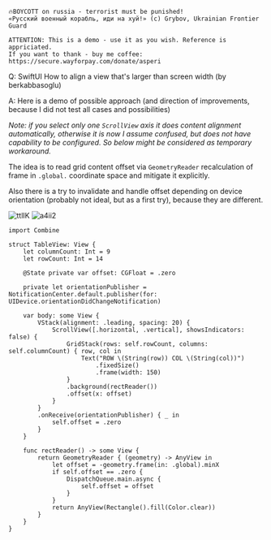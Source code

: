 ```
🔥BOYCOTT on russia - terrorist must be punished!
«Русский военный корабль, иди на хуй!» (c) Grybov, Ukrainian Frontier Guard

ATTENTION: This is a demo - use it as you wish. Reference is appriciated.
If you want to thank - buy me coffee: https://secure.wayforpay.com/donate/asperi
```

Q: SwiftUI How to align a view that's larger than screen width (by berkabbasoglu)

A: Here is a demo of possible approach (and direction of improvements, because I did not test all cases and possibilities)

*Note: if you select only one `ScrollView` axis it does content alignment automatically, otherwise it is now I assume confused, but does not have capability to be configured. So below might be considered as temporary workaround.*

The idea is to read grid content offset via `GeometryReader` recalculation of frame in `.global.` coordinate space and mitigate it explicitly.

Also there is a try to invalidate and handle offset depending on device orientation (probably not ideal, but as a first try), because they are different.

![ttlIK](https://user-images.githubusercontent.com/62171579/179004630-a762da2a-c830-4a09-bdce-69a153a8d381.png)
![a4ii2](https://user-images.githubusercontent.com/62171579/179004645-33390b9a-0d51-4cde-b2f3-0299ff444d43.png)


    import Combine
    
    struct TableView: View {
        let columnCount: Int = 9
        let rowCount: Int = 14
    
        @State private var offset: CGFloat = .zero
    
        private let orientationPublisher = NotificationCenter.default.publisher(for: UIDevice.orientationDidChangeNotification)
        
        var body: some View {
            VStack(alignment: .leading, spacing: 20) {
                ScrollView([.horizontal, .vertical], showsIndicators: false) {
                    GridStack(rows: self.rowCount, columns: self.columnCount) { row, col in
                        Text("ROW \(String(row)) COL \(String(col))")
                            .fixedSize()
                            .frame(width: 150)
                    }
                    .background(rectReader())
                    .offset(x: offset)
                }
            }
            .onReceive(orientationPublisher) { _ in
                self.offset = .zero
            }
        }
    
        func rectReader() -> some View {
            return GeometryReader { (geometry) -> AnyView in
                let offset = -geometry.frame(in: .global).minX
                if self.offset == .zero {
                    DispatchQueue.main.async {
                        self.offset = offset
                    }
                }
                return AnyView(Rectangle().fill(Color.clear))
            }
        }
    }

